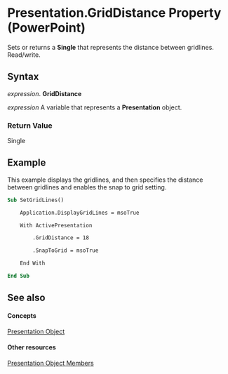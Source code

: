 
# Presentation.GridDistance Property (PowerPoint)

Sets or returns a  **Single** that represents the distance between gridlines. Read/write.


## Syntax

 _expression_. **GridDistance**

 _expression_ A variable that represents a **Presentation** object.


### Return Value

Single


## Example

This example displays the gridlines, and then specifies the distance between gridlines and enables the snap to grid setting.


```vb
Sub SetGridLines()

    Application.DisplayGridLines = msoTrue

    With ActivePresentation

        .GridDistance = 18

        .SnapToGrid = msoTrue

    End With

End Sub
```


## See also


#### Concepts


[Presentation Object](ec75cf52-69f8-d35b-0a26-4a8da8a9683f.md)
#### Other resources


[Presentation Object Members](b3538c7e-5fd9-d34d-ab5c-0105dbd516d0.md)
